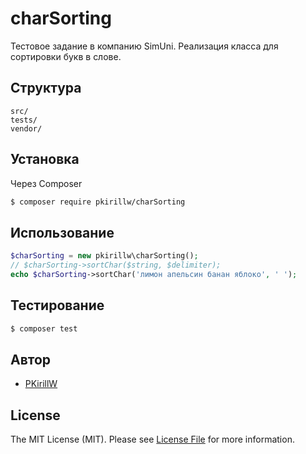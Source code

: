 # charSorting
Тестовое задание в компанию SimUni. 
Реализация класса для сортировки букв в слове. 

## Структура

```
src/
tests/
vendor/
```


## Установка

Через Composer

``` bash
$ composer require pkirillw/charSorting
```

## Использование

``` php
$charSorting = new pkirillw\charSorting();
// $charSorting->sortChar($string, $delimiter);
echo $charSorting->sortChar('лимон апельсин банан яблоко', ' ');
```

## Тестирование

``` bash
$ composer test
```

## Автор

- [PKirillW][link-author]

## License

The MIT License (MIT). Please see [License File](LICENSE.md) for more information.

[ico-version]: https://img.shields.io/packagist/v/pkirillw/charSorting.svg?style=flat-square
[ico-license]: https://img.shields.io/badge/license-MIT-brightgreen.svg?style=flat-square
[ico-travis]: https://img.shields.io/travis/pkirillw/charSorting/master.svg?style=flat-square
[ico-scrutinizer]: https://img.shields.io/scrutinizer/coverage/g/pkirillw/charSorting.svg?style=flat-square
[ico-code-quality]: https://img.shields.io/scrutinizer/g/pkirillw/charSorting.svg?style=flat-square
[ico-downloads]: https://img.shields.io/packagist/dt/pkirillw/charSorting.svg?style=flat-square

[link-packagist]: https://packagist.org/packages/pkirillw/charSorting
[link-travis]: https://travis-ci.org/pkirillw/charSorting
[link-scrutinizer]: https://scrutinizer-ci.com/g/pkirillw/charSorting/code-structure
[link-code-quality]: https://scrutinizer-ci.com/g/pkirillw/charSorting
[link-downloads]: https://packagist.org/packages/pkirillw/charSorting
[link-author]: https://github.com/pkirillw
[link-contributors]: ../../contributors
